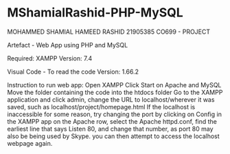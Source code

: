 # MShamialRashid-PHP-MySQL

MOHAMMED SHAMIAL HAMEED RASHID
21905385
CO699 - PROJECT

Artefact - Web App using PHP and MySQL

Required:
XAMPP
Version: 7.4

Visual Code - To read the code
Version: 1.66.2


Instruction to run web app:
Open XAMPP
Click Start on Apache and MySQL
Move the folder containing the code into the htdocs folder
Go to the XAMPP application and click admin, change the URL to localhost/wherever it was saved, such as localhost/project/homepage.html
If the localhost is inaccessible for some reason, try changing the port by clicking on Config in the XAMPP app on the Apache row, select the Apache httpd.conf, 
find the earliest line that says Listen 80, and change that number, as port 80 may also be being used by Skype.
you can then attempt to access the localhost webpage again.
